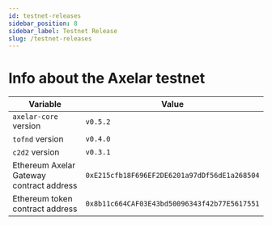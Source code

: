 ```yaml
---
id: testnet-releases
sidebar_position: 8
sidebar_label: Testnet Release
slug: /testnet-releases
---
```


# Info about the Axelar testnet

Variable  | Value
------------- | -------------
`axelar-core` version | `v0.5.2`
`tofnd` version | `v0.4.0`
`c2d2` version | `v0.3.1`
Ethereum Axelar Gateway contract address | `0xE215cfb18F696EF2DE6201a97dDf56dE1a268504`
Ethereum token contract address | `0x8b11c664CAF03E43bd50096343f42b77E5617551`
